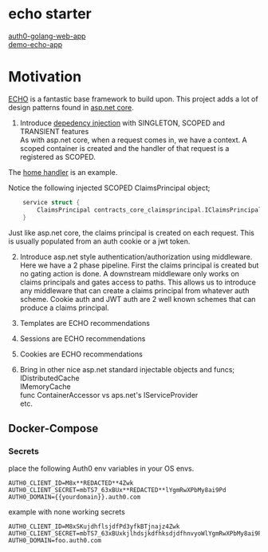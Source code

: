 # echo starter  

[auth0-golang-web-app](https://github.com/auth0-samples/auth0-golang-web-app/)  
[demo-echo-app](https://github.com/gtongy/demo-echo-app)  

# Motivation  

[ECHO](https://echo.labstack.com/) is a fantastic base framework to build upon.  This project adds a lot of design patterns found in [asp.net core](https://docs.microsoft.com/en-us/aspnet/core/introduction-to-aspnet-core).  

1. Introduce [depedency injection](https://github.com/fluffy-bunny/sarulabsdi) with SINGLETON, SCOPED and TRANSIENT features  
As with asp.net core, when a request comes in, we have a context.  A scoped container is created and the handler of that request is a registered as SCOPED.  

The [home handler](internal/services/handlers/home/home.go) is an example.  

Notice the following injected SCOPED ClaimsPrincipal object;  
```go
	service struct {
		ClaimsPrincipal contracts_core_claimsprincipal.IClaimsPrincipal `inject:"claimsPrincipal"`
	}
```
Just like asp.net core, the claims principal is created on each request.  This is usually populated from an auth cookie or a jwt token.  

2. Introduce asp.net style authentication/authorization using middleware.  
Here we have a 2 phase pipeline.  First the claims principal is created but no gating action is done.  A downstream middleware only works on claims principals and gates access to paths.  This allows us to introduce any middleware that can create a claims principal from whatever auth scheme.  Cookie auth and JWT auth are 2 well known schemes that can produce a claims principal.  

3. Templates are ECHO recommendations
4. Sessions are ECHO recommendations
5. Cookies are ECHO recommendations

6. Bring in other nice asp.net standard injectable objects and funcs;  
IDistributedCache  
IMemoryCache  
func ContainerAccessor vs aps.net's IServiceProvider  
etc.   

## Docker-Compose

### Secrets
place the following Auth0 env variables in your OS envs.  
```env
AUTH0_CLIENT_ID=M8x**REDACTED**4Zwk
AUTH0_CLIENT_SECRET=mbTS7_63xBUx**REDACTED**lYgmRwXPbMy8ai9Pd
AUTH0_DOMAIN={{yourdomain}}.auth0.com
```
example with none working secrets
```.env
AUTH0_CLIENT_ID=M8xSKujdhflsjdfPd3yfkBTjnajz4Zwk
AUTH0_CLIENT_SECRET=mbTS7_63xBUxkjlhdsjkdfhksdjdfhnvyoWlYgmRwXPbMy8ai9Pd
AUTH0_DOMAIN=foo.auth0.com
```

